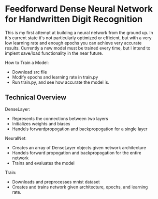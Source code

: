 # **Feedforward Dense Neural Network for Handwritten Digit Recognition**

This is my first attempt at building a neural network from the ground up. In it's current state it's not particularly optimized or efficient, but with a very low learning rate and enough epochs you can achieve very accurate results. Currently a new model must be trained every time, but I intend to implent save/load functionality in the near future.

How to Train a Model:
* Download src file
* Modify epochs and learning rate in train.py
* Run train.py, and see how accurate the model is.

## Technical Overview
DenseLayer:
* Represents the connections between two layers
* Initializes weights and biases
* Handels forwardpropogation and backpropogation for a single layer

NeuralNet:
* Creates an array of DenseLayer objects given network architecture
* Handels forward propogation and backpropogation for the entire network
* Trains and evaluates the model

Train:
* Downloads and preprocesses mnist dataset
* Creates and trains network given architecture, epochs, and learning rate.

